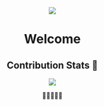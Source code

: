 <p align="center">
  <img src=https://media1.tenor.com/m/6NCQTCN4COYAAAAC/sukuna-jogo.gif />
</p>
<h1 align="center"> Welcome </h1>



<!---some stuff i wanted to comment--->



<h2 align="center"> Contribution Stats 🤩 </h2>
<p align="center">
  <img src="https://github-readme-streak-stats.herokuapp.com?user=SirKentut&theme=material-palenight&hide_border=true&fire=8800B4&background=000000)](https://git.io/streak-stats" />
</p>
<p align="center">🌴🌴🌴🌴🌴</p>

  


